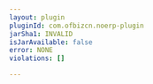 ```yaml
---
layout: plugin
pluginId: com.ofbizcn.noerp-plugin
jarSha1: INVALID
isJarAvailable: false
error: NONE
violations: []

---
```

